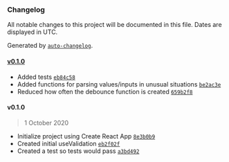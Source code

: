 ### Changelog

All notable changes to this project will be documented in this file. Dates are displayed in UTC.

Generated by [`auto-changelog`](https://github.com/CookPete/auto-changelog).

#### [v0.1.0](https://github.com/alexjamesmalcolm/use-validation/compare/v0.1.0...v0.1.0)

- Added tests [`eb84c58`](https://github.com/alexjamesmalcolm/use-validation/commit/eb84c5854c173844be99b2210028367811a00646)
- Added functions for parsing values/inputs in unusual situations [`be2ac3e`](https://github.com/alexjamesmalcolm/use-validation/commit/be2ac3e4585ecbc60edf1b055427da44bb9310e6)
- Reduced how often the debounce function is created [`659b2f8`](https://github.com/alexjamesmalcolm/use-validation/commit/659b2f8757e43f7a0161eae88d4cb0325c2f84cc)

#### v0.1.0

> 1 October 2020

- Initialize project using Create React App [`8e3b0b9`](https://github.com/alexjamesmalcolm/use-validation/commit/8e3b0b99bfdd532220b8082de3a7870f7d8f23f7)
- Created initial useValidation [`eb2f02f`](https://github.com/alexjamesmalcolm/use-validation/commit/eb2f02fa9d830be92c52fd1215cf1ca0ff910673)
- Created a test so tests would pass [`a3bd492`](https://github.com/alexjamesmalcolm/use-validation/commit/a3bd492d50619d57c32ecc057df287a7754bb455)

